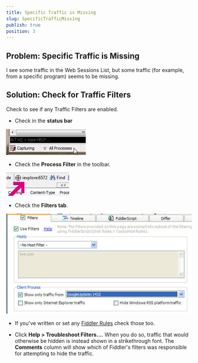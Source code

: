 ```yaml
---
title: Specific Traffic is Missing
slug: SpecificTrafficMissing
publish: true
position: 3
---
```


Problem: Specific Traffic is Missing
------------------------------------

I see some traffic in the Web Sessions List, but some traffic (for example, from a specific program) seems to be missing.

Solution: Check for Traffic Filters
-----------------------------------

Check to see if any Traffic Filters are enabled.  

+ Check in the **status bar**

 ![SBFilter](../../images/SBFilter.png) 

+ Check the **Process Filter** in the toolbar.

![TBFilter](../../images/TBFilter.png)  

+ Check the **Filters tab**. 

![FiltersTab](../../images/filterstab.png)

+ If you've written or set any [Fiddler Rules][1] check those too.

+ Click **Help > Troubleshoot Filters...**. When you do so, traffic that would otherwise be hidden is instead shown in a strikethrough font. The **Comments** column will show which of Fiddler's filters was responsible for attempting to hide the traffic.

[1]: ../../Extend-Fiddler/AddRules
